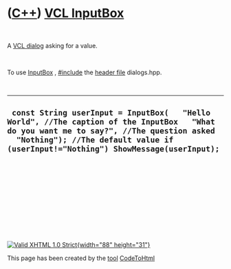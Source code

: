 



 

 

 

 

 

([C++](Cpp.htm)) [VCL InputBox](CppVclInputBox.htm)
===================================================

 

A [VCL dialog](CppVclDialog.htm) asking for a value.

 

To use [InputBox](CppVclInputBox.htm) , [\#include](CppInclude.htm) the
[header file](CppHeaderFile.htm) dialogs.hpp.

 

  --------------------------------------------------------------------------------------------------------------------------------------------------------------------------------------------------------------------------------
  ` const String userInput = InputBox(   "Hello World", //The caption of the InputBox   "What do you want me to say?", //The question asked   "Nothing"); //The default value if (userInput!="Nothing") ShowMessage(userInput);`
  --------------------------------------------------------------------------------------------------------------------------------------------------------------------------------------------------------------------------------

 

 

 

 

 





 

[![Valid XHTML 1.0 Strict](valid-xhtml10.png){width="88"
height="31"}](http://validator.w3.org/check?uri=referer)

This page has been created by the [tool](Tools.htm)
[CodeToHtml](ToolCodeToHtml.htm)
